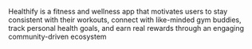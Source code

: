 Healthify is a fitness and wellness app that motivates users to stay consistent with their workouts, connect with like-minded gym buddies, track personal health goals, and earn real rewards through an engaging community-driven ecosystem